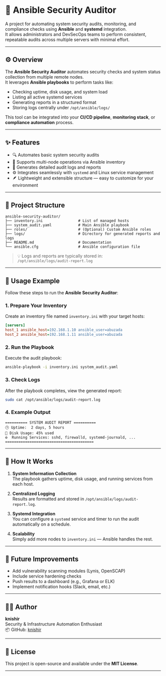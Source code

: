 # 🔐 Ansible Security Auditor

A project for automating system security audits, monitoring, and compliance checks using **Ansible** and **systemd** integration.  
It allows administrators and DevSecOps teams to perform consistent, repeatable audits across multiple servers with minimal effort.

---

## ⚙️ Overview

The **Ansible Security Auditor** automates security checks and system status collection from multiple remote nodes.  
It leverages **Ansible playbooks** to perform tasks like:
- Checking uptime, disk usage, and system load
- Listing all active systemd services
- Generating reports in a structured format
- Storing logs centrally under `/opt/ansible/logs/`

This tool can be integrated into your **CI/CD pipeline**, **monitoring stack**, or **compliance automation** process.

---

## ✨ Features

- 🔍 Automates basic system security audits
- 🧩 Supports multi-node operations via Ansible inventory
- 🧾 Generates detailed audit logs and reports
- ⚙️ Integrates seamlessly with `systemd` and Linux service management
- 🪶 Lightweight and extensible structure — easy to customize for your environment

---

## 📂 Project Structure

```
ansible-security-auditor/
├── inventory.ini                # List of managed hosts
├── system_audit.yaml            # Main Ansible playbook
├── roles/                       # (Optional) Custom Ansible roles
├── logs/                        # Directory for generated reports and logs
├── README.md                    # Documentation
└── ansible.cfg                  # Ansible configuration file
```

> 💡 Logs and reports are typically stored in:  
> `/opt/ansible/logs/audit-report.log`

---

## 🚀 Usage Example

Follow these steps to run the **Ansible Security Auditor**:

### 1. Prepare Your Inventory

Create an inventory file named `inventory.ini` with your target hosts:
```ini
[servers]
host_1 ansible_host=192.168.1.10 ansible_user=abuzada
host_2 ansible_host=192.168.1.11 ansible_user=abuzada
```

### 2. Run the Playbook

Execute the audit playbook:
```bash
ansible-playbook -i inventory.ini system_audit.yaml
```

### 3. Check Logs

After the playbook completes, view the generated report:
```bash
sudo cat /opt/ansible/logs/audit-report.log
```

### 4. Example Output
```text
========== SYSTEM AUDIT REPORT ==========
🕒 Uptime:  2 days, 5 hours
💾 Disk Usage: 45% used
⚙️  Running Services: sshd, firewalld, systemd-journald, ...
========================================
```

---

## 🧠 How It Works

1. **System Information Collection**  
   The playbook gathers uptime, disk usage, and running services from each host.

2. **Centralized Logging**  
   Results are formatted and stored in `/opt/ansible/logs/audit-report.log`.

3. **Systemd Integration**  
   You can configure a `systemd` service and timer to run the audit automatically on a schedule.

4. **Scalability**  
   Simply add more nodes to `inventory.ini` — Ansible handles the rest.

---

## 🧩 Future Improvements

- Add vulnerability scanning modules (Lynis, OpenSCAP)
- Include service hardening checks
- Push results to a dashboard (e.g., Grafana or ELK)
- Implement notification hooks (Slack, email, etc.)

---

## 👨‍💻 Author

**knishir**  
Security & Infrastructure Automation Enthusiast  
📦 GitHub: [knishir](https://github.com/knishir)

---

## 📜 License

This project is open-source and available under the **MIT License**.

---
